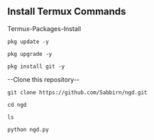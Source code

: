 ## Install Termux Commands

Termux-Packages-Install

```
pkg update -y
```
```
pkg upgrade -y
```
```
pkg install git -y
```


--Clone this repository--

```
git clone https://github.com/Sabbirn/ngd.git
```
```
cd ngd
```
```
ls
```

```
python ngd.py
```
